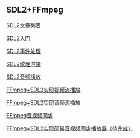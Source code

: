## SDL2+FFmpeg

SDL2文章列表

[SDL2入门](https://david1840.github.io/2019/04/11/SDL2%E9%9F%B3%E8%A7%86%E9%A2%91%E6%B8%B2%E6%9F%93%E5%85%A5%E9%97%A8/)

[SDL2事件处理](https://david1840.github.io/2019/04/15/SDL2%E4%BA%8B%E4%BB%B6%E5%A4%84%E7%90%86/)

[SDL2纹理渲染](https://david1840.github.io/2019/04/16/SDL2%E7%BA%B9%E7%90%86%E6%B8%B2%E6%9F%93/)

[SDL2音频播放](https://david1840.github.io/2019/04/19/SDL2%E9%9F%B3%E9%A2%91%E6%92%AD%E6%94%BE/)

[FFmpeg+SDL2实现视频流播放](https://david1840.github.io/2019/04/22/FFmpeg-SDL2%E5%AE%9E%E7%8E%B0%E8%A7%86%E9%A2%91%E6%B5%81%E6%92%AD%E6%94%BE/)

[FFmpeg+SDL2实现音频流播放](https://david1840.github.io/2019/04/26/FFmpeg-SDL2%E5%AE%9E%E7%8E%B0%E9%9F%B3%E9%A2%91%E6%B5%81%E6%92%AD%E6%94%BE/)

[FFmpeg音视频同步](https://david1840.github.io/2019/05/01/FFmpeg%E9%9F%B3%E8%A7%86%E9%A2%91%E5%90%8C%E6%AD%A5/)

[FFmpeg+SDL2实现简易音视频同步播放器（待完成）]()

